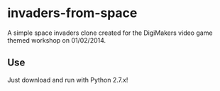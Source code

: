 invaders-from-space
===================

A simple space invaders clone created for the DigiMakers video game themed workshop on 01/02/2014.

Use
---
Just download and run with Python 2.7.x!

